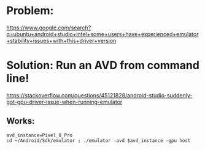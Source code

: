 # Problem:
https://www.google.com/search?q=ubuntu+android+studio+intel+some+users+have+experienced+emulator+stability+issues+with+this+driver+version

# Solution: Run an AVD from command line!
https://stackoverflow.com/questions/45121828/android-studio-suddenly-got-gpu-driver-issue-when-running-emulator

## Works:
```
avd_instance=Pixel_8_Pro
cd ~/Android/Sdk/emulator ; ./emulator -avd $avd_instance -gpu host
```
